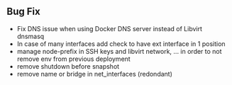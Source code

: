 Bug Fix
-------
- Fix DNS issue when using Docker DNS server instead of Libvirt dnsmasq
- In case of many interfaces add check to have ext interface in 1 position
- manage node-prefix in SSH keys and libvirt network, ... in order to not remove env from previous deployment
- remove shutdown before snapshot
- remove name or bridge in net_interfaces (redondant)
